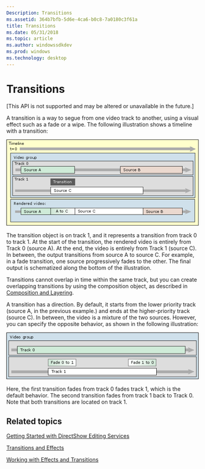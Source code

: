 ```yaml
---
Description: Transitions
ms.assetid: 364b7bfb-5d6e-4ca6-b0c8-7a0180c3f61a
title: Transitions
ms.date: 05/31/2018
ms.topic: article
ms.author: windowssdkdev
ms.prod: windows
ms.technology: desktop
---
```


# Transitions

\[This API is not supported and may be altered or unavailable in the future.\]

A transition is a way to segue from one video track to another, using a visual effect such as a fade or a wipe. The following illustration shows a timeline with a transition:

![timeline with transition](images/timeline3.png)

The transition object is on track 1, and it represents a transition from track 0 to track 1. At the start of the transition, the rendered video is entirely from Track 0 (source A). At the end, the video is entirely from Track 1 (source C). In between, the output transitions from source A to source C. For example, in a fade transition, one source progressively fades to the other. The final output is schematized along the bottom of the illustration.

Transitions cannot overlap in time within the same track, but you can create overlapping transitions by using the composition object, as described in [Composition and Layering](composition-and-layering.md).

A transition has a direction. By default, it starts from the lower priority track (source A, in the previous example.) and ends at the higher-priority track (source C). In between, the video is a mixture of the two sources. However, you can specify the opposite behavior, as shown in the following illustration:

![ntrack with two transitions](images/fade.png)

Here, the first transition fades from track 0 fades track 1, which is the default behavior. The second transition fades from track 1 back to Track 0. Note that both transitions are located on track 1.

## Related topics

<dl> <dt>

[Getting Started with DirectShow Editing Services](getting-started-with-directshow-editing-services.md)
</dt> <dt>

[Transitions and Effects](transitions-and-effects.md)
</dt> <dt>

[Working with Effects and Transitions](working-with-effects-and-transitions.md)
</dt> </dl>

 

 



